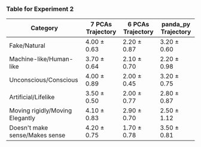 ### Table for Experiment 2
| **Category**            | **7 PCAs Trajectory** | **6 PCAs Trajectory** | **panda_py Trajectory** |
|--------------------------| ----------------------------- | ----------------------------- | ----------------------------- |
| Fake/Natural | 4.00 &pm; 0.63 | 2.20 &pm; 0.87 | 3.20 &pm; 0.60 |
| Machine-like/Human-like | 3.70 &pm; 0.64 | 2.10 &pm; 0.70 | 2.20 &pm; 0.98 |
| Unconscious/Conscious | 4.00 &pm; 0.89 | 2.00 &pm; 0.45 | 3.20 &pm; 0.75 |
| Artificial/Lifelike | 3.50 &pm; 0.50 | 2.00 &pm; 0.77 | 2.80 &pm; 0.87 |
| Moving rigidly/Moving Elegantly | 4.10 &pm; 0.83 | 2.90 &pm; 0.70 | 2.50 &pm; 1.12 |
| Doesn't make sense/Makes sense | 4.20 &pm; 0.75 | 1.70 &pm; 0.78 | 3.50 &pm; 0.81 |